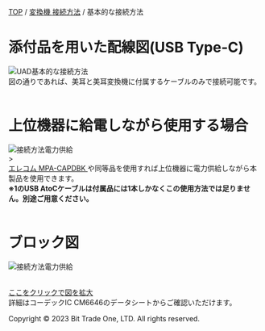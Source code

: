 <head>
<link rel="stylesheet" href="style.css">
</head>

[TOP](index.md) / [変換機 接続方法](05ConverterConnect.md) / 基本的な接続方法

# 添付品を用いた配線図(USB Type-C)


<img src="https://github.com/user-attachments/assets/b0d5bdae-fea8-47ff-a3fa-6f9aa4b43113"
     alt="UAD基本的な接続方法"
     style="max-width:100%; height:auto; display:block;">
図の通りであれば、美耳と美耳変換機に付属するケーブルのみで接続可能です。<br><br>

# 上位機器に給電しながら使用する場合

<img src="https://github.com/user-attachments/assets/a7486f28-9d4f-46fd-9204-1712590b5d9b" alt="接続方法電力供給"  style="max-width:100%; height:auto; display:block;">> <br>
<a href="https://www.google.com/search?q=MPA-CAPDBK&oq=MPA-CAPDBK&gs_lcrp=EgZjaHJvbWUyBggAEEUYOTIKCAEQABiABBiiBDIKCAIQABiABBiiBDIHCAMQABjvBdIBBzM1MWowajSoAgCwAgE&sourceid=chrome&ie=UTF-8"
   target="_blank" rel="noopener noreferrer">
  エレコム MPA-CAPDBK
</a>
や同等品を使用すれば上位機器に電力供給しながら本製品を使用できます。  
**※1のUSB AtoCケーブルは付属品には1本しかなくこの使用方法では足りません。別途ご用意ください。**  <br><br>

# ブロック図
<img src="https://github.com/user-attachments/assets/aa37022e-18f8-4ff4-af3d-dceb9f28a702" alt="接続方法電力供給" style="max-width:100%; height:auto; display:block;"> <br>

[ここをクリックで図を拡大](https://github-production-user-asset-6210df.s3.amazonaws.com/85532743/495337301-aa37022e-18f8-4ff4-af3d-dceb9f28a702.png?X-Amz-Algorithm=AWS4-HMAC-SHA256&X-Amz-Credential=AKIAVCODYLSA53PQK4ZA%2F20251007%2Fus-east-1%2Fs3%2Faws4_request&X-Amz-Date=20251007T114248Z&X-Amz-Expires=300&X-Amz-Signature=cd8511d193cbd0df2671c93c999ec5fe32fb690c1f1e82e8373bf33d5e5e58cf&X-Amz-SignedHeaders=host)  
詳細はコーデックIC CM6646のデータシートからご確認いただけます。

  <footer>
    <p>Copyright © 2023 Bit Trade One, LTD. All rights reserved.</p>
  </footer>

